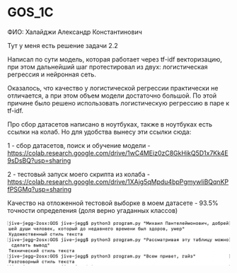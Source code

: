 # GOS_1C

ФИО: Халайджи Александр Константинович

Тут у меня есть решение задачи 2.2

Написал по сути модель, которая работает через tf-idf векторизацию, при этом дальнейший шаг протестировал из двух: логистическая регрессия и нейронная сеть.

Оказалось, что качество у логистической регрессии практически не отличается, а при этом объем модели достаточно большой. По этой причине было решено использовать логистическую регрессию в паре к tf-idf.

Про сбор датасетов написано в ноутбуках, также в ноутбуках есть ссылки на колаб. Но для удобства вынесу эти ссылки сюда:

1 - сбор датасетов, поиск и обучение модели - https://colab.research.google.com/drive/1wC4MEiz0zC8GkHikQ5D1x7Kk4E9sDsBQ?usp=sharing

2 - тестовый запуск моего скрипта из колаба - https://colab.research.google.com/drive/1XAjg5qMpdu4bpPgmywliBQqnKPfPSGMq?usp=sharing

Качество на отложенной тестовой выборке в моем датасете - 93.5% точности определения (доля верно угаданных классов)

![gos_photo.png](gos_photo.png)
